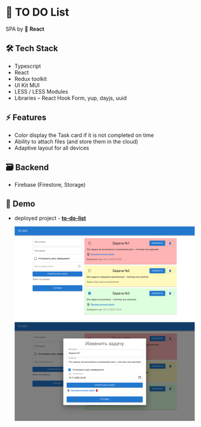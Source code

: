 # 📒 TO DO List

SPA by 💙 **React**

## 🛠 Tech Stack

- Typescript
- React
- Redux toolkit
- UI Kit MUI
- LESS / LESS Modules
- Libraries – React Hook Form, yup, dayjs, uuid

## ⚡️ Features

- Color display the Task card if it is not completed on time
- Ability to attach files (and store them in the cloud)
- Adaptive layout for all devices

## 🗃 Backend

- Firebase (Firestore, Storage)

## 👀 Demo

- deployed project - **[to-do-list](https://to-do-list-one-umber-65.vercel.app/)**

  ![main-page](/src/assets/Demo-1.png)
  ![update-task-modal](/src/assets/Demo-2.png)
